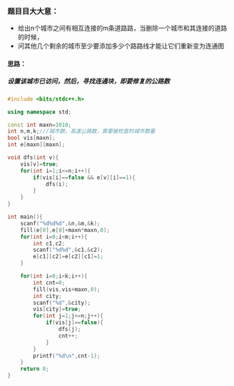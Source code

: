 ### 题⽬目⼤大意：
* 给出n个城市之间有相互连接的m条道路路，当删除一个城市和其连接的道路的时候，
* 问其他几个剩余的城市至少要添加多少个路路线才能让它们重新变为连通图

#### 思路：
##### 设置该城市已访问，然后，寻找连通块，即要修复的公路数

```cpp
#include <bits/stdc++.h>

using namespace std;

const int maxn=1010;
int n,m,k;///城市数，高速公路数，需要被检查的城市数量
bool vis[maxn];
int e[maxn][maxn];

void dfs(int v){
    vis[v]=true;
    for(int i=1;i<=n;i++){
        if(vis[i]==false && e[v][i]==1){
            dfs(i);
        }
    }
}

int main(){
    scanf("%d%d%d",&n,&m,&k);
    fill(e[0],e[0]+maxn*maxn,0);
    for(int i=0;i<m;i++){
        int c1,c2;
        scanf("%d%d",&c1,&c2);
        e[c1][c2]=e[c2][c1]=1;
    }

    for(int i=0;i<k;i++){
        int cnt=0;
        fill(vis,vis+maxn,0);
        int city;
        scanf("%d",&city);
        vis[city]=true;
        for(int j=1;j<=n;j++){
            if(vis[j]==false){
                dfs(j);
                cnt++;
            }
        }
        printf("%d\n",cnt-1);
    }
    return 0;
}
```
